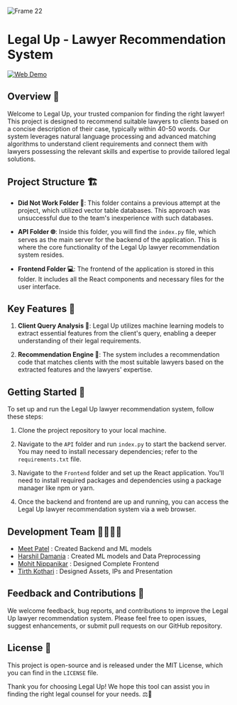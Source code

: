 ![Frame 22](https://github.com/meet244/Legal-Up/assets/83262693/24b15c47-805b-43ac-9f77-2920a906da54)

# Legal Up - Lawyer Recommendation System
[![Web Demo](https://img.shields.io/badge/🤗-HuggingFace%20Space-cyan.svg)](https://huggingface.co/spaces/meet244/Legal-Up_Lawyer_Recommendation_System)

## Overview 🚀
Welcome to Legal Up, your trusted companion for finding the right lawyer! This project is designed to recommend suitable lawyers to clients based on a concise description of their case, typically within 40-50 words. Our system leverages natural language processing and advanced matching algorithms to understand client requirements and connect them with lawyers possessing the relevant skills and expertise to provide tailored legal solutions.

## Project Structure 🏗️
- **Did Not Work Folder 📂**: This folder contains a previous attempt at the project, which utilized vector table databases. This approach was unsuccessful due to the team's inexperience with such databases.

- **API Folder 🌐**: Inside this folder, you will find the `index.py` file, which serves as the main server for the backend of the application. This is where the core functionality of the Legal Up lawyer recommendation system resides.

- **Frontend Folder 💻**: The frontend of the application is stored in this folder. It includes all the React components and necessary files for the user interface.

## Key Features 🌟
1. **Client Query Analysis 📝**: Legal Up utilizes machine learning models to extract essential features from the client's query, enabling a deeper understanding of their legal requirements.

2. **Recommendation Engine 🧲**: The system includes a recommendation code that matches clients with the most suitable lawyers based on the extracted features and the lawyers' expertise.

## Getting Started 🚀
To set up and run the Legal Up lawyer recommendation system, follow these steps:

1. Clone the project repository to your local machine.

2. Navigate to the `API` folder and run `index.py` to start the backend server. You may need to install necessary dependencies; refer to the `requirements.txt` file.

3. Navigate to the `Frontend` folder and set up the React application. You'll need to install required packages and dependencies using a package manager like npm or yarn.

4. Once the backend and frontend are up and running, you can access the Legal Up lawyer recommendation system via a web browser.

## Development Team 👩‍💼👨‍💻
- [Meet Patel](https://github.com/meet244/) : Created Backend and ML models
- [Harshil Damania](https://github.com/HarshilD05) : Created ML models and Data Preprocessing
- [Mohit Nippanikar](https://github.com/Mohit-Nippanikar78) : Designed Complete Frontend
- [Tirth Kothari](https://github.com/TirthKothari) : Designed Assets, IPs and Presentation

## Feedback and Contributions 🙌
We welcome feedback, bug reports, and contributions to improve the Legal Up lawyer recommendation system. Please feel free to open issues, suggest enhancements, or submit pull requests on our GitHub repository.

## License 📜
This project is open-source and is released under the MIT License, which you can find in the `LICENSE` file.

Thank you for choosing Legal Up! We hope this tool can assist you in finding the right legal counsel for your needs. ⚖️🤝
